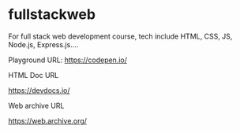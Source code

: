 # fullstackweb
For full stack web development course, tech include HTML, CSS, JS, Node.js, Express.js....

Playground URL:
https://codepen.io/

HTML Doc URL

https://devdocs.io/

Web archive URL

https://web.archive.org/
